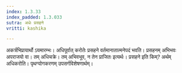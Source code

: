 ```yaml
---
index: 1.3.33
index_padded: 1.3.033
sutra: अधेः प्रसहने
vritti: kashika

---
```

अकर्त्रभिप्रायार्थो ऽयमारम्भः। अधिपूर्वात् करोतेः प्रसहने वर्तमानातात्मनेपदं भवति। प्रसहनम् अभिभवः अपराजयो वा। तम् अधिचक्रे। तम् अभिवभूव, न तेन प्राजितः इत्यर्थः। प्रसहने इति किम्? अर्थम् अधिकरोति। पृथग्योगकरणम् उपसर्गविशेषणार्थम्।